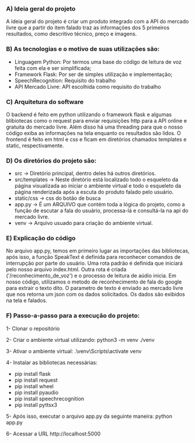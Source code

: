 ### A) Ideia geral do projeto 
A ideia geral do projeto é criar um produto integrado com a API do mercado livre que a partir do item falado traz as informações dos 5 primeiros resultados, como descritivo técnico, preço e imagens.

### B) As tecnologias e o motivo de suas utilizações são: 
- Linguagem Python: Por termos uma base do código de leitura de voz feita com ela e ser simplificada; 
- Framework Flask: Por ser de simples utilização e implementação;
- SpeechRecognition: Requisito do trabalho
- API Mercado Livre: API escolhida como requisito do trabalho

### C) Arquitetura do software
O backend é feito em python utilizando o framework flask e algumas blibiotecas como o request para enviar requisições http para a API online e gratuita do mercado livre. Além disso há uma threading para que o nosso código exiba as informações na tela enquanto os resultados são lidos. O frontend é feito em html e css e ficam em  diretórios chamados templates e static, respectivamente.  

### D) Os diretórios do projeto são:
- src -> Diretório principal, dentro deles há outros diretórios. 
- src/templates -> Neste diretório está localizado todo o esqueleto da página visualizada ao iniciar o ambiente virtual e todo o esqueleto da página renderizada após a escuta do produto falado pelo usuário.
- static/css -> css do botão de busca 
- app.py -> É um ARQUIVO que contém toda a lógica do projeto, como a função de escutar a fala do usuário, processa-lá e consultá-la na api do mercado livre.  
- venv -> Arquivo usuado para criação do ambiente virtual. 

### E) Explicação do código
No arquivo app.py, temos em primeiro lugar as importações das bibliotecas, após isso, a função SpeakText é definida para reconhecer comandos de interrupção por parte do usuário. Uma rota padrão é definida que iniciará pelo nosso arquivo index.html.
Outra rota é criada ('/reconhecimento_de_voz') e o processo de leitura de aúdio inicia. Em nosso código, utilizamos o metodo de reconhecimento de fala do google para extrair o texto dito. O parametro de texto é enviado ao mercado livre que nos retorna um json com os dados solicitados.  Os dados são exibidos na tela e falados. 

### F)   Passo-a-passo para a execução do projeto:
1- Clonar o repositório

2- Criar o ambiente virtual utilizando: python3 -m venv ./venv

3- Ativar o ambiente virtual: .\venv\Scripts\activate venv

4- Instalar as bibliotecas necessárias: 
- pip install flask
- pip install request 
- pip install wheel
- pip install pyaudio
- pip install speechrecognition
- pip install pyttsx3

5- Após isso, executar o arquivo app.py da seguinte maneira: python app.py

6- Acessar a URL http://localhost:5000
